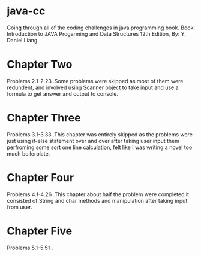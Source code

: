 # java-cc
Going through all of the coding challenges in java programming book.
Book: Introduction to JAVA Progarming and Data Structures 12th Edition, By: Y. Daniel Liang

# Chapter Two
Problems 2.1-2.23
.Some problems were skipped as most of them were redundent, and involved using Scanner object to take input and use a formula to get answer and output to console.

# Chapter Three
Problems 3.1-3.33
.This chapter was entirely skipped as the problems were just using if-else statement over and over after taking user input them perfroming some sort one line calculation, felt like I was writing a novel too much boilerplate.

# Chapter Four
Problems 4.1-4.26
.This chapter about half the problem were completed it consisted of String and char methods and manipulation after taking input from user.

# Chapter Five
Problems 5.1-5.51
.
